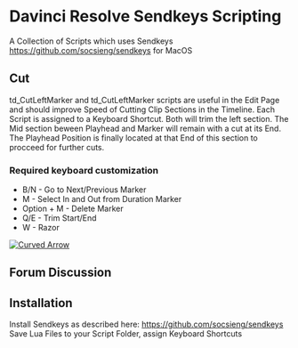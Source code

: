 # Davinci Resolve Sendkeys Scripting


A Collection of Scripts which uses Sendkeys https://github.com/socsieng/sendkeys for MacOS

## Cut
td_CutLeftMarker and td_CutLeftMarker scripts are useful in the Edit Page and should improve Speed of Cutting Clip Sections in the Timeline. 
Each Script is assigned to a Keyboard Shortcut.
Both will trim the left section. The Mid section beween Playhead and Marker will remain with a cut at its End. The Playhead Position is finally located at that End of this section to procceed for further cuts.   
### Required keyboard customization
- B/N - Go to Next/Previous Marker
- M - Select In and Out from Duration Marker
- Option + M - Delete Marker
- Q/E - Trim Start/End
- W - Razor


[![Curved Arrow](https://img.youtube.com/vi/fZ18M9OttIk/0.jpg)](https://www.youtube.com/watch?v=fZ18M9OttIk)

## Forum Discussion

## Installation
Install Sendkeys as described here: https://github.com/socsieng/sendkeys
Save Lua Files to your Script Folder, assign Keyboard Shortcuts
